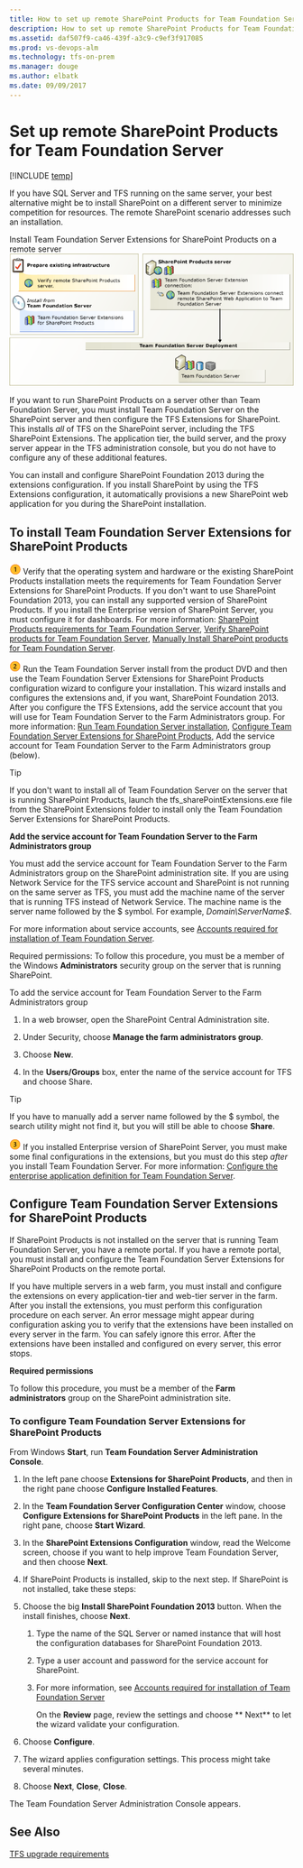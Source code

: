 ```yaml
---
title: How to set up remote SharePoint Products for Team Foundation Server
description: How to set up remote SharePoint Products for Team Foundation Server
ms.assetid: daf507f9-ca46-439f-a3c9-c9ef3f917085
ms.prod: vs-devops-alm
ms.technology: tfs-on-prem
ms.manager: douge
ms.author: elbatk
ms.date: 09/09/2017
---
```


# Set up remote SharePoint Products for Team Foundation Server

[!INCLUDE [temp](../../_shared/about-sharepoint-deprecation.md)]

If you have SQL Server and TFS running on the same server, your best alternative might be to install SharePoint on a different server to minimize competition for resources. The remote SharePoint scenario addresses such an installation.

Install Team Foundation Server Extensions for SharePoint Products on a remote server
![install extensions on remote portal](../_img/ic548953.png)  

If you want to run SharePoint Products on a server other than Team Foundation Server, you must install Team Foundation Server on the SharePoint server and then configure the TFS Extensions for SharePoint. This installs *all* of TFS on the SharePoint server, including the TFS SharePoint Extensions. The application tier, the build server, and the proxy server appear in the TFS administration console, but you do not have to configure any of these additional features.

You can install and configure SharePoint Foundation 2013 during the extensions configuration. If you install SharePoint by using the TFS Extensions configuration, it automatically provisions a new SharePoint web application for you during the SharePoint installation.

## To install Team Foundation Server Extensions for SharePoint Products

![Step 1](../_img/ic646324.png) Verify that the operating system and hardware or the existing SharePoint Products installation meets the requirements for Team Foundation Server Extensions for SharePoint Products. If you don't want to use SharePoint Foundation 2013, you can install any supported version of SharePoint Products. If you install the Enterprise version of SharePoint Server, you must configure it for dashboards. For more information: [SharePoint Products requirements for Team Foundation Server](../../../accounts/requirements.md#sharepoint), [Verify SharePoint products for Team Foundation Server](verify-sharepoint.md), [Manually Install SharePoint products for Team Foundation Server](install-sharepoint.md).



![Step 2](../_img/ic646325.png)   Run the Team Foundation Server install from the product DVD and then use the Team Foundation Server Extensions for SharePoint Products configuration wizard to configure your installation. This wizard installs and configures the extensions and, if you want, SharePoint Foundation 2013. After you configure the TFS Extensions, add the service account that you will use for Team Foundation Server to the Farm Administrators group. For more information: [Run Team Foundation Server installation](../install-2013/install-tfs.md#installer), [Configure Team Foundation Server Extensions for SharePoint Products](#config-exts), Add the service account for Team Foundation Server to the Farm Administrators group (below).

> [!TIP]
> If you don't want to install all of Team Foundation Server on the server that is running SharePoint Products, launch the tfs_sharePointExtensions.exe file from the SharePoint Extensions folder to install only the Team Foundation Server Extensions for SharePoint Products.

<a name="tfs-svc-acct-to-farm-admin-group"></a>
**Add the service account for Team Foundation Server to the Farm Administrators group**

You must add the service account for Team Foundation Server to the Farm Administrators group on the SharePoint administration site. If you are using Network Service for the TFS service account and SharePoint is not running on the same server as TFS, you must add the machine name of the server that is running TFS instead of Network Service. The machine name is the server name followed by the $ symbol. For example, *Domain\ServerName$*.

For more information about service accounts, see [Accounts required for installation of Team Foundation Server](../../../accounts/requirements.md#accounts).

Required permissions: To follow this procedure, you must be a member of the Windows **Administrators** security group on the server that is running SharePoint. 

To add the service account for Team Foundation Server to the Farm Administrators group 

  1. In a web browser, open the SharePoint Central Administration site. 

  2. Under Security, choose **Manage the farm administrators group**.

  3. Choose **New**.

  4. In the **Users/Groups** box, enter the name of the service account for TFS and choose Share. 

  > [!TIP]
  > If you have to manually add a server name followed by the $ symbol, the search utility might not find it, but you will still be able to choose **Share**.



![Step 3](../_img/ic646326.png) If you installed Enterprise version of SharePoint Server, you must make some final configurations in the extensions, but you must do this step *after* you install Team Foundation Server. For more information: [Configure the enterprise application definition for Team Foundation Server](config-enterprise-app-def.md).


<a name="config-exts"></a>
## Configure Team Foundation Server Extensions for SharePoint Products

If SharePoint Products is not installed on the server that is running Team Foundation Server, you have a remote portal. If you have a remote portal, you must install and configure the Team Foundation Server Extensions for SharePoint Products on the remote portal.

If you have multiple servers in a web farm, you must install and configure the extensions on every application-tier and web-tier server in the farm.  After you install the extensions, you must perform this configuration procedure on each server. An error message might appear during configuration asking you to verify that the extensions have been installed on every server in the farm. You can safely ignore this error. After the extensions have been installed and configured on every server, this error stops.

**Required permissions**

To follow this procedure, you must be a member of the **Farm** **administrators** group on the SharePoint administration site.

### To configure Team Foundation Server Extensions for SharePoint Products

From Windows **Start**, run **Team Foundation Server Administration Console**.

1.  In the left pane choose **Extensions for SharePoint Products**, and then in the right pane choose **Configure Installed Features**.

2.  In the **Team Foundation Server Configuration Center** window, choose **Configure Extensions for SharePoint Products** in the left pane. In the right pane, choose **Start Wizard**.

3.  In the **SharePoint Extensions Configuration** window, read the Welcome screen, choose if you want to help improve Team Foundation Server, and then choose **Next**.

4.  If SharePoint Products is installed, skip to the next step. If SharePoint is not installed, take these steps:

5.  Choose the big **Install SharePoint Foundation 2013** button. When the install finishes, choose **Next**.

	1.  Type the name of the SQL Server or named instance that will host the configuration databases for SharePoint Foundation 2013.

	2. Type a user account and password for the service account for SharePoint.

	3. For more information, see [Accounts required for installation of Team Foundation Server](../../../accounts/requirements.md#accounts)

		On the **Review** page, review the settings and choose ** Next** to let the wizard validate your configuration.

6.  Choose **Configure**.

7.  The wizard applies configuration settings. This process might take several minutes.

8.  Choose **Next**, **Close**, **Close**.

The Team Foundation Server Administration Console appears.



## See Also

[TFS upgrade requirements](../../../accounts/requirements.md)
